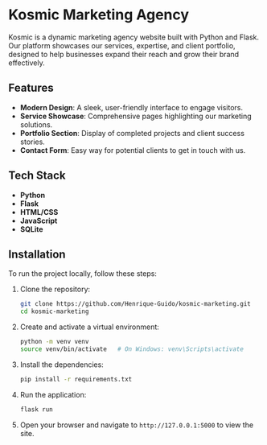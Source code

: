 # Kosmic Marketing Agency

Kosmic is a dynamic marketing agency website built with Python and Flask. Our platform showcases our services, expertise, and client portfolio, designed to help businesses expand their reach and grow their brand effectively.

## Features

- **Modern Design**: A sleek, user-friendly interface to engage visitors.
- **Service Showcase**: Comprehensive pages highlighting our marketing solutions.
- **Portfolio Section**: Display of completed projects and client success stories.
- **Contact Form**: Easy way for potential clients to get in touch with us.

## Tech Stack

- **Python**
- **Flask**
- **HTML/CSS**
- **JavaScript**
- **SQLite**

## Installation

To run the project locally, follow these steps:

1. Clone the repository:

   ```bash
   git clone https://github.com/Henrique-Guido/kosmic-marketing.git
   cd kosmic-marketing
   ```

2. Create and activate a virtual environment:

   ```bash
   python -m venv venv
   source venv/bin/activate   # On Windows: venv\Scripts\activate
   ```

3. Install the dependencies:

   ```bash
   pip install -r requirements.txt
   ```

4. Run the application:

   ```bash
   flask run
   ```

5. Open your browser and navigate to `http://127.0.0.1:5000` to view the site.